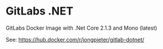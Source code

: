 # GitLabs .NET

GitLabs Docker Image with .Net Core 2.1.3 and Mono (latest)

See: https://hub.docker.com/r/jongpieter/gitlab-dotnet/
